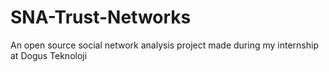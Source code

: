 # SNA-Trust-Networks
An open source social network analysis project made during my internship at Dogus Teknoloji
